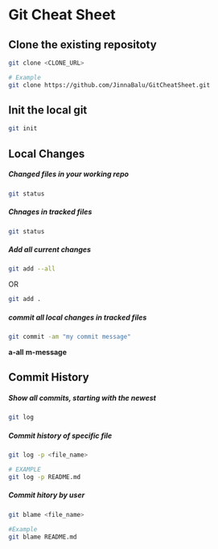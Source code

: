 # Git Cheat Sheet

## Clone the existing repositoty

```bash
git clone <CLONE_URL>

# Example
git clone https://github.com/JinnaBalu/GitCheatSheet.git
```

## Init the local git

```bash
git init
```

## Local Changes

##### Changed files in your working repo

```bash
git status
```

##### Chnages in tracked files

```bash
git status
```

##### Add all current changes 

```bash
git add --all
```

OR

```bash
git add .
```

##### commit all local changes in tracked files

```bash
git commit -am "my commit message"
```

**a-all**
**m-message**

## Commit History

##### Show all commits, starting with the newest

```bash
git log
```

##### Commit history of specific file

```bash
git log -p <file_name>

# EXAMPLE
git log -p README.md
```

##### Commit hitory by user

```bash
git blame <file_name>

#Example
git blame README.md
```


